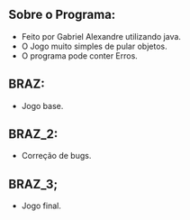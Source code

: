 
## Sobre o Programa:

- Feito por Gabriel Alexandre utilizando java.
- O Jogo muito simples de pular objetos.
- O programa pode conter Erros.

## BRAZ:
- Jogo base.

## BRAZ_2:
- Correção de bugs.

## BRAZ_3;
- Jogo final.

